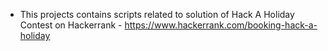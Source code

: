 * This projects contains scripts related to solution of Hack A Holiday Contest on Hackerrank - https://www.hackerrank.com/booking-hack-a-holiday
